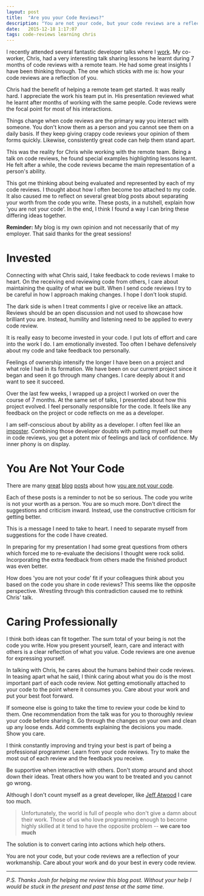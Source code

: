```yaml
---
layout: post
title:  "Are you your Code Reviews?"
description: "You are not your code, but your code reviews are a reflection of your workmanship. Care about your work and do your best in every code review."
date:   2015-12-18 1:17:07
tags: code-reviews learning chris
---
```


I recently attended several fantastic developer talks where I [work][d2l].
My co-worker, Chris, had a very interesting talk sharing lessons he learnt during
7 months of code reviews with a remote team. He had some great
insights I have been thinking through. The one which sticks with me is: how your
code reviews are a reflection of you.

Chris had the benefit of helping a remote team get started. It was really hard.
I appreciate the work his team put in. His presentation reviewed what he
learnt after months of working with the same people. Code reviews were the
focal point for most of his interactions.

Things change when code reviews are the primary way you interact with someone.
You don't know them as a person and
you cannot see them on a daily basis. If they keep giving crappy code reviews
your opinion of them forms quickly. Likewise, consistently great code can help
them stand apart.

This was the reality for Chris while working with the remote team. Being a talk
on code reviews, he found special examples highlighting lessons learnt. He felt
after a while, the code reviews became the main representation of a person's ability.

This got me thinking about being evaluated and represented by each of my code
reviews. I thought about how I often become too attached to my code. It also
caused me to reflect on several great blog posts about separating your worth
from the code you write. These posts, in a nutshell, explain how 'you are not
your code'. In the end, I think I found a way I can bring these differing ideas together.

<div class="disclaimer">
<strong>Reminder:</strong> My blog is my own opinion and not necessarily that of my employer.
That said thanks for the great sessions!
</div>

Invested
===============================================================================

Connecting with what Chris said, I take feedback to code reviews I make to
heart. On the receiving end reviewing code from others, I care about maintaining the quality of
what we built. When I send code reviews I try to be careful in how I approach
making changes. I hope I don't look stupid.

The dark side is when I treat comments I give or receive like an attack.
Reviews should be an open discussion and not used to showcase how brilliant you are.
Instead, humility and listening need to be applied to every code review.

It is really easy to become invested in your code. I put lots of
effort and care into the work I do. I am emotionally invested. Too often
I behave defensively about my code and take feedback too personally.

Feelings of ownership intensify the longer I have been on a project and what
role I had in its formation. We have been on our current project since it began
and seen it go through many changes. I care deeply about it and want to see it
succeed.

Over the last few weeks, I wrapped up a project I worked on over the course of 7
months. At the same set of talks, I presented about how this project evolved.
I feel personally responsible for the code. It feels like any feedback on
the project or code reflects on me as a developer.

I am self-conscious about by ability as a developer. I often feel like an
[imposter][imposter]. Combining those developer doubts with putting myself
out there in code reviews, you get a potent mix of feelings and lack of
confidence. My inner phony is on display.

You Are Not Your Code
===============================================================================

There are many [great][sam] [blog][scott] [posts][jeff] about how [you are not your code][google].

Each of these posts is a reminder to not be so serious. The code you write is
not your worth as a person. You are so much more. Don't direct the suggestions
and criticism inward. Instead, use the constructive criticism for getting better.

This is a message I need to take to heart. I need to separate myself from
suggestions for the code I have created.

In preparing for my
presentation I had some great questions from others which forced me to re-evaluate
the decisions I thought were rock solid. Incorporating the extra feedback from
others made the finished product was even better.

How does 'you are not your code' fit if your colleagues think about you based on
the code you share in code reviews? This seems like the opposite perspective.
Wrestling through this contradiction caused me to rethink Chris' talk.

Caring Professionally
===============================================================================

I think both ideas can fit together. The sum total of your being is not
the code you write. How you present yourself, learn, care and interact with
others is a clear reflection of what you value. Code reviews are one avenue
for expressing yourself.

In talking with Chris, he cares about the humans behind their code reviews. In
teasing apart what he said, I think caring about what you
do is the most important part of each code review. Not getting emotionally attached
to your code to the point where it consumes you. Care about your work and put
your best foot forward.

If someone else is going to take the time to review your code be kind to them.
One recommendation from the talk was for you to thoroughly review your code
before sharing it. Go through the changes on your own and clean up any loose
ends. Add comments explaining the decisions you made. Show you care.

I think constantly improving and trying your best is part of being a
professional programmer. Learn from your code reviews. Try to make the most
out of each review and the feedback you receive.

Be supportive when interactive with others. Don't stomp around and shoot down
their ideas. Treat others how you want to be treated and you cannot go wrong.

Although I don't count myself as a great developer, like [Jeff Atwood][jeff]
I care too much.

> Unfortunately, the world is full of people who don't give a damn about their
> work. Those of us who love programming enough to become highly skilled at it
> tend to have the opposite problem -- **we care too much**

The solution is to convert caring into actions which help others.

You are not your code, but your code reviews are a reflection of your workmanship.
Care about your work and do your best in every code review.

<hr />

*P.S. Thanks Josh for helping me review this blog post. Without your help I
would be stuck in the present and past tense at the same time.*

[d2l]: http://www.d2l.com/
[imposter]: http://www.hanselman.com/blog/ImAPhonyAreYou.aspx
[sam]: http://sstephenson.us/posts/you-are-not-your-code
[scott]: http://www.hanselman.com/blog/YouAreNotYourCode.aspx
[jeff]: http://blog.codinghorror.com/egoless-programming-you-are-not-your-job/
[google]: https://www.google.ca/search?q=you+are+not+your+code
